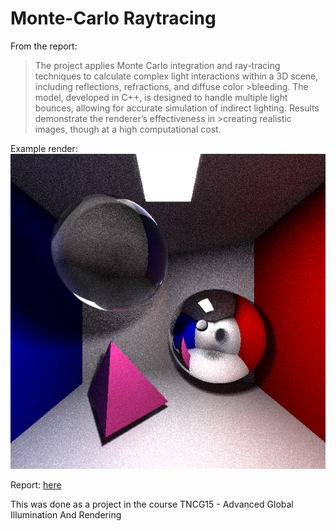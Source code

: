 # Monte-Carlo Raytracing

From the report:

>The project applies Monte Carlo integration and ray-tracing techniques to calculate complex light interactions within a 3D scene, including reflections, refractions, and diffuse color     >bleeding. The model, developed in C++, is designed to handle multiple light bounces, allowing for accurate simulation of indirect lighting. Results demonstrate the renderer’s effectiveness in >creating realistic images, though at a high computational cost.

Example render:
![Raytracing render1!](/progress/gitrender.png)

Report: [here](report.pdf)

This was done as a project in the course TNCG15 - Advanced Global Illumination And Rendering

